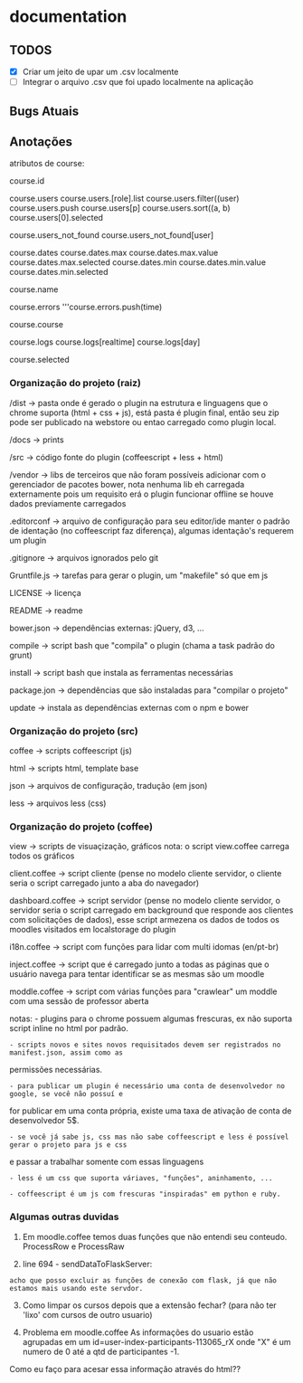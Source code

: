 # documentation


## TODOS

- [x] Criar um jeito de upar um .csv localmente
- [ ] Integrar o arquivo .csv que foi upado localmente na aplicação

## Bugs Atuais



## Anotações

atributos de course:

course.id

course.users
  course.users.[role].list
  course.users.filter((user)
  course.users.push
  course.users[p]
  course.users.sort((a, b)
  course.users[0].selected

course.users_not_found
  course.users_not_found[user]

course.dates
  course.dates.max
    course.dates.max.value
    course.dates.max.selected
  course.dates.min
    course.dates.min.value
    course.dates.min.selected

course.name

course.errors
  '''course.errors.push(time)

course.course

course.logs
  course.logs[realtime]
  course.logs[day]

course.selected

### Organização do projeto (raiz)

/dist -> pasta onde é gerado o plugin na estrutura e linguagens que o chrome suporta (html + css + js),
está pasta é plugin final, então seu zip pode ser publicado na webstore ou entao carregado como plugin local.

/docs -> prints

/src -> código fonte do plugin (coffeescript + less + html)

/vendor -> libs de terceiros que não foram possíveis adicionar com o gerenciador de pacotes bower,
nota nenhuma lib eh carregada externamente pois um requisito erá o plugin funcionar offline se houve dados previamente carregados

.editorconf -> arquivo de configuração para seu editor/ide manter o padrão de identação (no coffeescript faz diferença),
 algumas identação's requerem um plugin

.gitignore -> arquivos ignorados pelo git

Gruntfile.js -> tarefas para gerar o plugin, um "makefile" só que em js

LICENSE -> licença

README -> readme

bower.json -> dependências externas: jQuery, d3, ...

compile -> script bash que "compila" o plugin (chama a task padrão do grunt)

install -> script bash que instala as ferramentas necessárias

package.jon -> dependências que são instaladas para "compilar o projeto"

update -> instala as dependências externas com o npm e bower

### Organização do projeto (src)

coffee -> scripts coffeescript (js)

html -> scripts html, template base

json -> arquivos de configuração, tradução (em json)

less -> arquivos less (css)

### Organização do projeto (coffee)

view -> scripts de visuaçização, gráficos
	nota: o script view.coffee carrega todos os gráficos

client.coffee -> script cliente (pense no modelo cliente servidor, o cliente seria o script carregado junto a aba do navegador)

dashboard.coffee -> script servidor (pense no modelo cliente servidor, o servidor seria o
 script carregado em background que responde aos clientes com solicitações de dados), esse
script armezena os dados de todos os moodles visitados em localstorage do plugin

i18n.coffee -> script com funções para lidar com multi idomas (en/pt-br)

inject.coffee -> script que é carregado junto a todas as páginas que o usuário navega para tentar
 identificar se as mesmas são um moodle

moddle.coffee -> script com várias funções para "crawlear" um moddle com uma sessão de professor aberta

notas:
	- plugins para o chrome possuem algumas frescuras, ex não suporta script inline no html por padrão.

	- scripts novos e sites novos requisitados devem ser registrados no manifest.json, assim como as
 permissões necessárias.

	- para publicar um plugin é necessário uma conta de desenvolvedor no google, se você não possuí e
for publicar em uma conta própria, existe uma taxa de ativação de conta de desenvolvedor 5$.

	- se você já sabe js, css mas não sabe coffeescript e less é possível gerar o projeto para js e css
 e passar a trabalhar somente com essas linguagens

	- less é um css que suporta váriaves, "funções", aninhamento, ...

	- coffeescript é um js com frescuras "inspiradas" em python e ruby.

### Algumas outras duvidas

  1. Em moodle.coffee temos duas funções que não entendi seu conteudo. ProcessRow e ProcessRaw

  2. line 694 - sendDataToFlaskServer:

    acho que posso excluir as funções de conexão com flask, já que não estamos mais usando este servdor.

  3. Como limpar os cursos depois que a extensão fechar?
    (para não ter 'lixo' com cursos de outro usuario)

  4. Problema em moodle.coffee
    As informações do usuario estão agrupadas em um id=user-index-participants-113065_rX
    onde "X" é um numero de 0 até a qtd de participantes -1.

  Como eu faço para acesar essa informação através do html??
